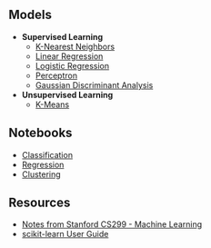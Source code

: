 ## Models
* **Supervised Learning**
  * [K-Nearest Neighbors](https://github.com/joaopaulq/ml/blob/main/models/knn.py) 
  * [Linear Regression](https://github.com/joaopaulq/ml/blob/main/models/linear_regression.py)
  * [Logistic Regression](https://github.com/joaopaulq/ml/blob/main/models/logistic_regression.py)
  * [Perceptron](https://github.com/joaopaulq/ml/blob/main/models/perceptron.py)
  * [Gaussian Discriminant Analysis](https://github.com/joaopaulq/ml/blob/main/models/gda.py)
* **Unsupervised Learning**
  * [K-Means](https://github.com/joaopaulq/ml/blob/main/models/kmeans.py)

## Notebooks
* [Classification](https://github.com/joaopaulq/ml/blob/main/notebooks/classification.ipynb)
* [Regression](https://github.com/joaopaulq/ml/blob/main/notebooks/regression.ipynb)
* [Clustering](https://github.com/joaopaulq/ml/blob/main/notebooks/clustering.ipynb)

## Resources
* [Notes from Stanford CS299 - Machine Learning](http://cs229.stanford.edu/notes2020fall/notes2020fall/)
* [scikit-learn User Guide](https://scikit-learn.org/stable/user_guide.html)
